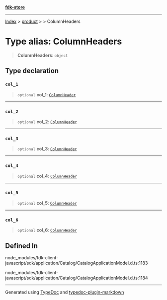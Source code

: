 [**fdk-store**](../../../README.md)
***

[Index](../../../API.md) > [product](../../README.md) > [<internal>](../README.md) > ColumnHeaders

# Type alias: ColumnHeaders

> **ColumnHeaders**: `object`

## Type declaration

### `col_1`

> `optional` **col\_1**: [`ColumnHeader`](type-alias.ColumnHeader.md)

***

### `col_2`

> `optional` **col\_2**: [`ColumnHeader`](type-alias.ColumnHeader.md)

***

### `col_3`

> `optional` **col\_3**: [`ColumnHeader`](type-alias.ColumnHeader.md)

***

### `col_4`

> `optional` **col\_4**: [`ColumnHeader`](type-alias.ColumnHeader.md)

***

### `col_5`

> `optional` **col\_5**: [`ColumnHeader`](type-alias.ColumnHeader.md)

***

### `col_6`

> `optional` **col\_6**: [`ColumnHeader`](type-alias.ColumnHeader.md)

## Defined In

node\_modules/fdk-client-javascript/sdk/application/Catalog/CatalogApplicationModel.d.ts:1183

node\_modules/fdk-client-javascript/sdk/application/Catalog/CatalogApplicationModel.d.ts:1184

***
Generated using [TypeDoc](https://typedoc.org/) and [typedoc-plugin-markdown](https://www.npmjs.com/package/typedoc-plugin-markdown)

